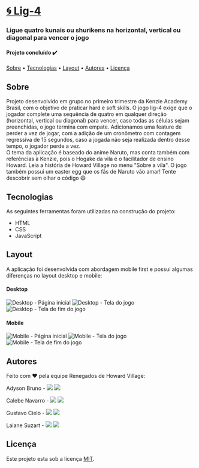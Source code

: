 # [🌀 Lig-4](https://lig4renegados.netlify.app/)
### Ligue quatro kunais ou shurikens na horizontal, vertical ou diagonal para vencer o jogo

#### Projeto concluído ✔️

[Sobre](#sobre) • [Tecnologias](#tecnologias) • [Layout](#layout) • [Autores](#autores) • [Licença](#licença)

## Sobre
Projeto desenvolvido em grupo no primeiro trimestre da Kenzie Academy Brasil, com o objetivo de praticar hard e soft skills. O jogo lig-4 exige que o jogador complete uma sequência de quatro em qualquer direção (horizontal, vertical ou diagonal) para vencer, caso todas as células sejam preenchidas, o jogo termina com empate. Adicionamos uma feature de perder a vez de jogar, com a adição de um cronômetro com contagem regressiva de 15 segundos, caso a jogada não seja realizada dentro desse tempo, o jogador perde a vez.\
O tema da aplicação é baseado do anime Naruto, mas conta também com referências à Kenzie, pois o Hogake da vila é o facilitador de ensino Howard. Leia a história de Howard Village no menu "Sobre a vila". O jogo também possui um easter egg que os fãs de Naruto vão amar! Tente descobrir sem olhar o código 😄

## Tecnologias
As seguintes ferramentas foram utilizadas na construção do projeto:

* HTML
* CSS
* JavaScript

## Layout
A aplicação foi desenvolvida com abordagem mobile first e possui algumas diferenças no layout desktop e mobile:
#### Desktop
![Desktop - Página inicial](https://imgur.com/BnqwEMn.png)
![Desktop - Tela do jogo](https://i.imgur.com/QV3XIxH.png)
![Desktop - Tela de fim do jogo](https://i.imgur.com/08TaXRm.png)
#### Mobile
![Mobile - Página inicial](https://imgur.com/xHETGFX.png)
![Mobile - Tela do jogo](https://imgur.com/Q0D3uzE.png)
![Mobile - Tela de fim do jogo](https://i.imgur.com/yG6Vm3x.png)

## Autores
Feito com ❤️ pela equipe Renegados de Howard Village:

Adyson Bruno - <a href="https://www.linkedin.com/in/adysonbruno/" target="_blank"><img src="https://img.shields.io/badge/-LinkedIn-%230077B5?style=for-the-badge&logo=linkedin&logoColor=white" target="_blank"></a> 
<a href="https://github.com/adysonbruno" target="_blank"><img src="https://img.shields.io/badge/GitHub-100000?style=for-the-badge&logo=github&logoColor=white" target="_blank"></a>

Calebe Navarro - <a href="https://www.linkedin.com/in/calebenavarro/" target="_blank"><img src="https://img.shields.io/badge/-LinkedIn-%230077B5?style=for-the-badge&logo=linkedin&logoColor=white" target="_blank"></a> 
<a href="https://github.com/CalebeNavarro" target="_blank"><img src="https://img.shields.io/badge/GitHub-100000?style=for-the-badge&logo=github&logoColor=white" target="_blank"></a>

Gustavo Cielo - <a href="https://www.linkedin.com/in/gustavohcielo/" target="_blank"><img src="https://img.shields.io/badge/-LinkedIn-%230077B5?style=for-the-badge&logo=linkedin&logoColor=white" target="_blank"></a> 
<a href="https://github.com/GustavoCielo" target="_blank"><img src="https://img.shields.io/badge/GitHub-100000?style=for-the-badge&logo=github&logoColor=white" target="_blank"></a>

Laiane Suzart - <a href="https://www.linkedin.com/in/laianesuzart/" target="_blank"><img src="https://img.shields.io/badge/-LinkedIn-%230077B5?style=for-the-badge&logo=linkedin&logoColor=white" target="_blank"></a> 
<a href="https://github.com/laianesuzart" target="_blank"><img src="https://img.shields.io/badge/GitHub-100000?style=for-the-badge&logo=github&logoColor=white" target="_blank"></a>

## Licença
Este projeto esta sob a licença [MIT](https://choosealicense.com/licenses/mit/).
